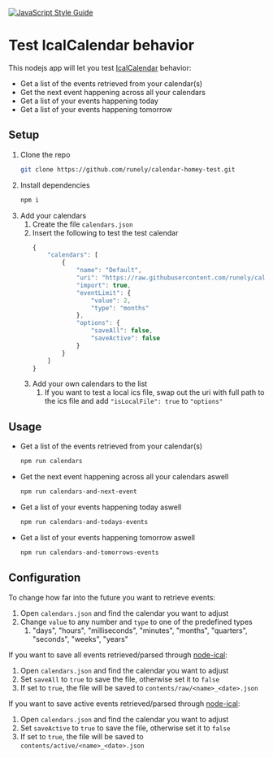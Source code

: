 ﻿[![JavaScript Style Guide](https://img.shields.io/badge/code_style-standard-brightgreen.svg)](https://standardjs.com)

# Test IcalCalendar behavior

This nodejs app will let you test [IcalCalendar](https://github.com/runely/calendar-homey) behavior:

* Get a list of the events retrieved from your calendar(s)
* Get the next event happening across all your calendars
* Get a list of your events happening today
* Get a list of your events happening tomorrow

## Setup

1. Clone the repo
    ```bash
    git clone https://github.com/runely/calendar-homey-test.git
    ```
1. Install dependencies
    ```bash
    npm i
    ```
1. Add your calendars
    1. Create the file `calendars.json`
    1. Insert the following to test the test calendar
        ```javascript
        {
            "calendars": [
                {
                    "name": "Default",
                    "uri": "https://raw.githubusercontent.com/runely/calendar-homey-test/master/calendars/default.ics",
                    "import": true,
                    "eventLimit": {
                        "value": 2,
                        "type": "months"
                    },
                    "options": {
                        "saveAll": false,
                        "saveActive": false
                    }
                }
            ]
        }
        ```
    1. Add your own calendars to the list
        1. If you want to test a local ics file, swap out the uri with full path to the ics file and add `"isLocalFile": true` to `"options"`

## Usage

* Get a list of the events retrieved from your calendar(s)
    ```bash
    npm run calendars
    ```
* Get the next event happening across all your calendars aswell
    ```bash
    npm run calendars-and-next-event
    ```
* Get a list of your events happening today aswell
    ```bash
    npm run calendars-and-todays-events
    ```
* Get a list of your events happening tomorrow aswell
    ```bash
    npm run calendars-and-tomorrows-events
    ```

## Configuration

To change how far into the future you want to retrieve events:
1. Open `calendars.json` and find the calendar you want to adjust
1. Change `value` to any number and `type` to one of the predefined types
    1. "days", "hours", "milliseconds", "minutes", "months", "quarters", "seconds", "weeks", "years"

If you want to save all events retrieved/parsed through [node-ical](https://github.com/jens-maus/node-ical):
1. Open `calendars.json` and find the calendar you want to adjust
1. Set `saveAll` to `true` to save the file, otherwise set it to `false`
1. If set to `true`, the file will be saved to `contents/raw/<name>_<date>.json`

If you want to save active events retrieved/parsed through [node-ical](https://github.com/jens-maus/node-ical):
1. Open `calendars.json` and find the calendar you want to adjust
1. Set `saveActive` to `true` to save the file, otherwise set it to `false`
1. If set to `true`, the file will be saved to `contents/active/<name>_<date>.json`
